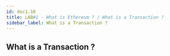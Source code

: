 ```yaml
---
id: doc1.10
title: LAB#1 - What is Ethereum ? / What is a Transaction ?
sidebar_label: What is a Transaction ?
---
```


## What is a Transaction ?
